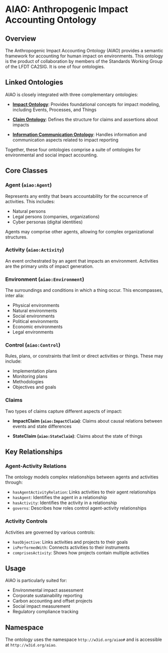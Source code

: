# AIAO: Anthropogenic Impact Accounting Ontology

## Overview

The Anthropogenic Impact Accounting Ontology (AIAO) provides a semantic framework for accounting for human impact on environments. This ontology is the product of collaboration by members of the Standards Working Group of the LFDT CA2SIG. It is one of four ontologies.

## Linked Ontologies

AIAO is closely integrated with three complementary ontologies:

- **[Impact Ontology](http://w3id.org/impactont)**: Provides foundational concepts for impact modeling, including Events, Processes, and Things

- **[Claim Ontology](http://w3id.org/claimont)**: Defines the structure for claims and assertions about impacts
  
- **[Information Communication Ontology](http://w3id.org/infocomm)**: Handles information and communication aspects related to impact reporting

Together, these four ontologies comprise a suite of ontologies for environmental and social impact accounting.

## Core Classes

### Agent (`aiao:Agent`)

Represents any entity that bears accountability for the occurrence of activities. This includes:

- Natural persons
- Legal persons (companies, organizations)
- Cyber personas (digital identities)

Agents may comprise other agents, allowing for complex organizational structures.

### Activity (`aiao:Activity`)

An event orchestrated by an agent that impacts an environment. Activities are the primary units of impact generation.

### Environment (`aiao:Environment`)

The surroundings and conditions in which a thing occur. This encompasses, inter alia:

- Physical environments
- Natural environments
- Social environments
- Political environments
- Economic environments
- Legal environments

### Control (`aiao:Control`)

Rules, plans, or constraints that limit or direct activities or things. These may include:

- Implementation plans
- Monitoring plans
- Methodologies
- Objectives and goals

### Claims

Two types of claims capture different aspects of impact:

- **ImpactClaim (`aiao:ImpactClaim`)**: Claims about causal relations between events and state differences

- **StateClaim (`aiao:StateClaim`)**: Claims about the state of things

## Key Relationships

### Agent-Activity Relations

The ontology models complex relationships between agents and activities through:

- `hasAgentActivityRelation`: Links activities to their agent relationships
- `hasAgent`: Identifies the agent in a relationship
- `hasActivity`: Identifies the activity in a relationship
- `governs`: Describes how roles control agent-activity relationships

### Activity Controls

Activities are governed by various controls:

- `hasObjective`: Links activities and projects to their goals
- `isPerformedWith`: Connects activities to their instruments
- `comprisesActivity`: Shows how projects contain multiple activities

## Usage

AIAO is particularly suited for:

- Environmental impact assessment
- Corporate sustainability reporting
- Carbon accounting and offset projects
- Social impact measurement
- Regulatory compliance tracking

## Namespace

The ontology uses the namespace `http://w3id.org/aiao#` and is accessible at `http://w3id.org/aiao`.
